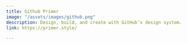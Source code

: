 ```yaml
---
title: Github Primer
image: "/assets/images/github.png"
description: Design, build, and create with GitHub’s design system.
link: https://primer.style/

---
```

